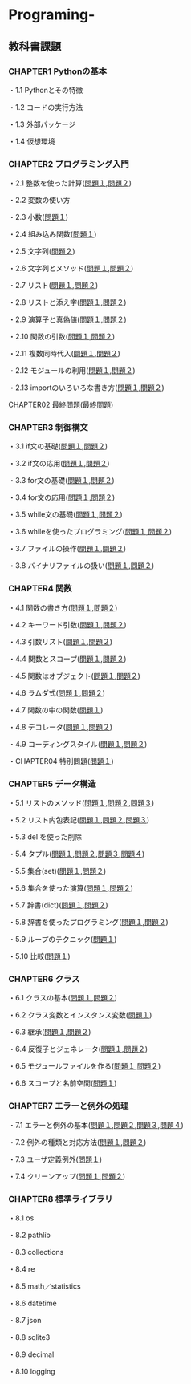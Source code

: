# Programing-

## 教科書課題

### CHAPTER1 Pythonの基本

・1.1 Pythonとその特徴

・1.2 コードの実行方法

・1.3 外部パッケージ

・1.4 仮想環境

### CHAPTER2 プログラミング入門
・2.1 整数を使った計算([問題１](CHAPTER02/Q2_1_1.py),[問題２](CHAPTER02/Q2_1_2.py))

・2.2 変数の使い方

・2.3 小数([問題１](CHAPTER02/Q2_3_1.py))

・2.4 組み込み関数([問題１](CHAPTER02/Q2_4_1.py))

・2.5 文字列([問題２](CHAPTER02/Q2_5_2.py))

・2.6 文字列とメソッド([問題１](CHAPTER02/Q2_6_1.py),[問題２](CHAPTER02/Q2_6_2.py))

・2.7 リスト([問題１](CHAPTER02/Q2_7_1.py),[問題２](CHAPTER02/Q2_7_2.py))

・2.8 リストと添え字([問題１](CHAPTER02/Q2_8_1.py),[問題２](CHAPTER02/Q2_8_2.py))

・2.9 演算子と真偽値([問題１](CHAPTER02/Q2_9_1.py),[問題２](CHAPTER02/Q2_9_2.py))

・2.10 関数の引数([問題１](CHAPTER02/Q2_10_1.py),[問題２](CHAPTER02/Q2_10_2.py))

・2.11 複数同時代入([問題１](CHAPTER02/Q2_11_1.py),[問題２](CHAPTER02/Q2_11_2.py))

・2.12 モジュールの利用([問題１](CHAPTER02/Q2_12_1.py),[問題２](CHAPTER02/Q2_12_2.py))

・2.13 importのいろいろな書き方([問題１](CHAPTER02/Q2_13_1.py),[問題２](CHAPTER02/Q2_13_2.py))

CHAPTER02 最終問題([最終問題](CHAPTER02/Q2_TEST.py))

### CHAPTER3 制御構文
・3.1 if文の基礎([問題１](CHAPTER03/Q3_1_1.py),[問題２](CHAPTER03/Q3_1_2.py))

・3.2 if文の応用([問題１](CHAPTER03/Q3_2_1.py),[問題２](CHAPTER03/Q3_2_2.py))

・3.3 for文の基礎([問題１](CHAPTER03/Q3_3_1.py),[問題２](CHAPTER03/Q3_3_2.py))

・3.4 for文の応用([問題１](CHAPTER03/Q3_4_1.py),[問題２](CHAPTER03/Q3_4_2.py))

・3.5 while文の基礎([問題１](CHAPTER03/Q3_5_1.py),[問題２](CHAPTER03/Q3_5_2.py))

・3.6 whileを使ったプログラミング([問題１](CHAPTER03/Q3_6_1.py),[問題２](CHAPTER03/Q3_6_2.py))

・3.7 ファイルの操作([問題１](CHAPTER03/Q3_7_1.py),[問題２](CHAPTER03/Q3_7_2.py))

・3.8 バイナリファイルの扱い([問題１](CHAPTER03/Q3_8_1.py),[問題２](CHAPTER03/Q3_8_2.py))

### CHAPTER4 関数
・4.1 関数の書き方([問題１](CHAPTER04/Q4_1_1.py),[問題２](CHAPTER04/Q4_1_2.py))

・4.2 キーワード引数([問題１](CHAPTER04/Q4_2_1.py),[問題２](CHAPTER04/Q4_2_2.py))

・4.3 引数リスト([問題１](CHAPTER04/Q4_3_1.py),[問題２](CHAPTER04/Q4_3_2.py))

・4.4 関数とスコープ([問題１](CHAPTER04/Q4_4_1.py),[問題２](CHAPTER04/Q4_4_2.py))   

・4.5 関数はオブジェクト([問題１](CHAPTER04/Q4_5_1.py),[問題２](CHAPTER04/Q4_5_2.py))

・4.6 ラムダ式([問題１](CHAPTER04/Q4_6_1.py),[問題２](CHAPTER04/Q4_6_2.py))

・4.7 関数の中の関数([問題１](CHAPTER04/Q4_7_1.py))

・4.8 デコレータ([問題１](CHAPTER04/Q4_8_1.py),[問題２](CHAPTER04/Q4_8_2.py))

・4.9 コーディングスタイル([問題１](CHAPTER04/Q4_9_1.py),[問題２](CHAPTER04/Q4_9_2.py))

・CHAPTER04 特別問題([問題１](CHAPTER04/Q4_99.py))

### CHAPTER5 データ構造
・5.1 リストのメソッド([問題１](CHAPTER05/Q5_1_1.py),[問題２](CHAPTER05/Q5_1_2.py),[問題３](CHAPTER05/Q5_1_3.py))

・5.2 リスト内包表記([問題１](CHAPTER05/Q5_2_1.py),[問題２](CHAPTER05/Q5_2_2.py),[問題３](CHAPTER05/Q5_2_3.py))

・5.3 del を使った削除

・5.4 タプル([問題１](CHAPTER05/Q5_4_1.py),[問題２](CHAPTER05/Q5_4_2.py),[問題３](CHAPTER05/Q5_4_3.py),[問題４](CHAPTER05/Q5_4_4.py))

・5.5 集合(set)([問題１](CHAPTER05/Q5_5_1.py),[問題２](CHAPTER05/Q5_5_2.py))

・5.6 集合を使った演算([問題１](CHAPTER05/Q5_6_1.py),[問題２](CHAPTER05/Q5_6_2.py))

・5.7 辞書(dict)([問題１](CHAPTER05/Q5_7_1.py),[問題２](CHAPTER05/Q5_7_2.py))

・5.8 辞書を使ったプログラミング([問題１](CHAPTER05/Q5_8_1.py),[問題２](CHAPTER05/Q5_8_2.py))

・5.9 ループのテクニック([問題１](CHAPTER05/Q5_9_1.py))

・5.10 比較([問題１](CHAPTER05/Q5_10_1.py))
### CHAPTER6 クラス
・6.1 クラスの基本([問題１](CHAPTER06/Q6_1_1.py),[問題２](CHAPTER06/Q6_1_2.py))

・6.2 クラス変数とインスタンス変数([問題１](CHAPTER06/Q6_2_1.py))

・6.3 継承([問題１](CHAPTER06/Q6_3_1.py),[問題２](CHAPTER06/Q6_3_2.py))

・6.4 反復子とジェネレータ([問題１](CHAPTER06/Q6_4_1.py),[問題２](CHAPTER06/Q6_4_2.py))

・6.5 モジュールファイルを作る([問題１](CHAPTER06/Q6_5_1.py),[問題２](CHAPTER06/Q6_5_2.py))

・6.6 スコープと名前空間([問題１](CHAPTER06/Q6_6_1.py))
### CHAPTER7 エラーと例外の処理
・7.1 エラーと例外の基本([問題１](CHAPTER07/Q7_1_1.py),[問題２](CHAPTER07/Q7_1_2.py),[問題３](CHAPTER07/Q7_1_3.py),[問題４](CHAPTER07/Q7_1_4.py))

・7.2 例外の種類と対応方法([問題１](CHAPTER07/Q7_2_1.py),[問題２](CHAPTER07/Q7_2_2.py))

・7.3 ユーザ定義例外([問題１](CHAPTER07/Q7_3_1.py))

・7.4 クリーンアップ([問題１](CHAPTER07/Q7_4_1.py),[問題２](CHAPTER07/Q7_4_2.py))
### CHAPTER8 標準ライブラリ
・8.1 os

・8.2 pathlib

・8.3 collections

・8.4 re

・8.5 math／statistics

・8.6 datetime

・8.7 json

・8.8 sqlite3

・8.9 decimal

・8.10 logging

